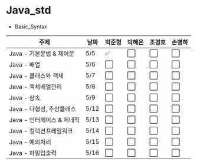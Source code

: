 # Java_std

- Basic_Syntax
  

| 주제                          | 날짜   | 박준형     | 박혜은     | 조경호     | 손병하     |
|-----------------------------|--------|------------|------------|------------|------------|
| Java - 기본문법 & 제어문    | 5/5    | ✅         | ⬜️         | ⬜️         | ⬜️         |
| Java - 배열                 | 5/6    | ⬜️         | ⬜️         | ⬜️         | ⬜️         |
| Java - 클래스와 객체        | 5/7    | ⬜️         | ⬜️         | ⬜️         | ⬜️         |
| Java - 객체배열관리         | 5/8    | ⬜️         | ⬜️         | ⬜️         | ⬜️         |
| Java - 상속                 | 5/9    | ⬜️         | ⬜️         | ⬜️         | ⬜️         |
| Java - 다형성, 추상클래스   | 5/12   | ⬜️         | ⬜️         | ⬜️         | ⬜️         |
| Java - 인터페이스 & 제네릭  | 5/13   | ⬜️         | ⬜️         | ⬜️         | ⬜️         |
| Java - 컬렉션프레임워크     | 5/14   | ⬜️         | ⬜️         | ⬜️         | ⬜️         |
| Java - 예외처리             | 5/15   | ⬜️         | ⬜️         | ⬜️         | ⬜️         |
| Java - 파일입출력           | 5/16   | ⬜️         | ⬜️         | ⬜️         | ⬜️         |

